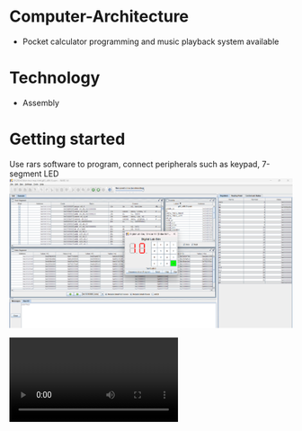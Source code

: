 # Computer-Architecture
- Pocket calculator programming and music playback system available
# Technology
- Assembly

# Getting started
Use rars software to program, connect peripherals such as keypad, 7-segment LED
![alt text](pic1.png)


![alt text](video1.mp4)
